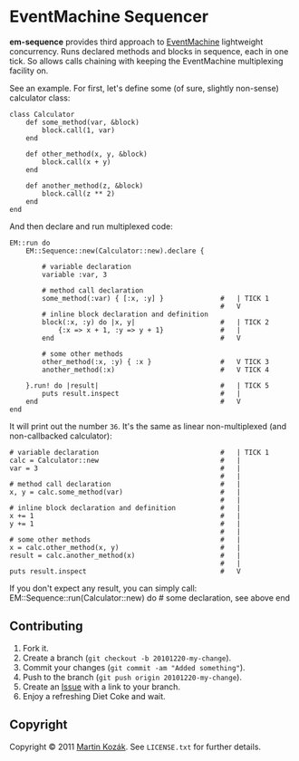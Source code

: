 EventMachine Sequencer
======================

**em-sequence** provides third approach to [EventMachine][4] lightweight 
concurrency. Runs declared methods and blocks in sequence, each in one 
tick. So allows calls chaining with keeping the EventMachine multiplexing 
facility on. 

See an example. For first, let's define some (of sure, slightly 
non-sense) calculator class:

    class Calculator
        def some_method(var, &block)
            block.call(1, var)
        end
        
        def other_method(x, y, &block)
            block.call(x + y)
        end
        
        def another_method(z, &block)
            block.call(z ** 2)
        end
    end

And then declare and run multiplexed code:

    EM::run do
        EM::Sequence::new(Calculator::new).declare {
        
            # variable declaration
            variable :var, 3
     
            # method call declaration
            some_method(:var) { [:x, :y] }              #   | TICK 1
                                                        #   V
            # inline block declaration and definition
            block(:x, :y) do |x, y|                     #   | TICK 2
                {:x => x + 1, :y => y + 1}              #   |
            end                                         #   V
     
            # some other methods
            other_method(:x, :y) { :x }                 #   V TICK 3
            another_method(:x)                          #   V TICK 4
            
        }.run! do |result|                              #   | TICK 5
            puts result.inspect                         #   |
        end                                             #   V
    end

It will print out the number `36`. It's the same as linear 
non-multiplexed (and non-callbacked calculator):

    # variable declaration                              #   | TICK 1
    calc = Calculator::new                              #   |
    var = 3                                             #   |
                                                        #   |
    # method call declaration                           #   |
    x, y = calc.some_method(var)                        #   |
                                                        #   |
    # inline block declaration and definition           #   |
    x += 1                                              #   |
    y += 1                                              #   |
                                                        #   |
    # some other methods                                #   |
    x = calc.other_method(x, y)                         #   |
    result = calc.another_method(x)                     #   |
                                                        #   |
    puts result.inspect                                 #   V
    
If you don't expect any result, you can simply call:
    EM::Sequence::run(Calculator::new) do
        # some declaration, see above
    end
    
Contributing
------------

1. Fork it.
2. Create a branch (`git checkout -b 20101220-my-change`).
3. Commit your changes (`git commit -am "Added something"`).
4. Push to the branch (`git push origin 20101220-my-change`).
5. Create an [Issue][2] with a link to your branch.
6. Enjoy a refreshing Diet Coke and wait.

Copyright
---------

Copyright &copy; 2011 [Martin Kozák][3]. See `LICENSE.txt` for
further details.

[2]: http://github.com/martinkozak/em-sequence/issues
[3]: http://www.martinkozak.net/
[4]: http://rubyeventmachine.com/
